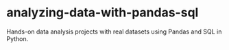 # analyzing-data-with-pandas-sql
Hands-on data analysis projects with real datasets using Pandas and SQL in Python.
